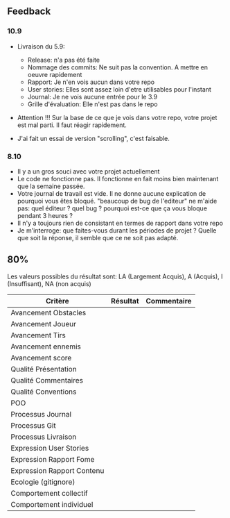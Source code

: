 ## Feedback

### 10.9

- Livraison du 5.9:

  - Release: n'a pas été faite
  - Nommage des commits: Ne suit pas la convention. A mettre en oeuvre rapidement
  - Rapport: Je n'en vois aucun dans votre repo
  - User stories: Elles sont assez loin d'etre utilisables pour l'instant
  - Journal: Je ne vois aucune entrée pour le 3.9
  - Grille d'évaluation: Elle n'est pas dans le repo

- Attention !!! Sur la base de ce que je vois dans votre repo, votre projet est mal parti. Il faut réagir rapidement.
- J'ai fait un essai de version "scrolling", c'est faisable.

### 8.10

- Il y a un gros souci avec votre projet actuellement
- Le code ne fonctionne pas. Il fonctionne en fait moins bien maintenant que la semaine passée.
- Votre journal de travail est vide. Il ne donne aucune explication de pourquoi vous êtes bloqué. "beaucoup de bug de l'editeur" ne m'aide pas: quel éditeur ? quel bug ? pourquoi est-ce que ça vous bloque pendant 3 heures ?
- Il n'y a toujours rien de consistant en termes de rapport dans votre repo
- Je m'interroge: que faites-vous durant les périodes de projet ? Quelle que soit la réponse, il semble que ce ne soit pas adapté.

## 80%

Les valeurs possibles du résultat sont: LA (Largement Acquis), A (Acquis), I (Insuffisant), NA (non acquis)

| Critère                    | Résultat | Commentaire |
| -------------------------- | -------- | ----------- |
| Avancement Obstacles       |          |             |
| Avancement Joueur          |          |             |
| Avancement Tirs            |          |             |
| Avancement ennemis         |          |             |
| Avancement score           |          |             |
| Qualité Présentation       |          |             |
| Qualité Commentaires       |          |             |
| Qualité Conventions        |          |             |
| POO                        |          |             |
| Processus Journal          |          |             |
| Processus Git              |          |             |
| Processus Livraison        |          |             |
| Expression User Stories    |          |             |
| Expression Rapport Fome    |          |             |
| Expression Rapport Contenu |          |             |
| Ecologie (gitignore)       |          |             |
| Comportement collectif     |          |             |
| Comportement individuel    |          |             |
